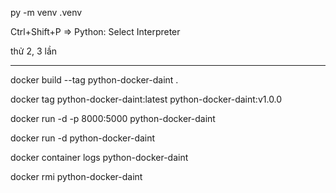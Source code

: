 py -m venv .venv

Ctrl+Shift+P => Python: Select Interpreter 

thử 2, 3 lần

---------------------------------------------------------------------
docker build --tag python-docker-daint .

docker tag python-docker-daint:latest python-docker-daint:v1.0.0

docker run -d -p 8000:5000 python-docker-daint

docker run -d python-docker-daint

docker container logs python-docker-daint

docker rmi python-docker-daint